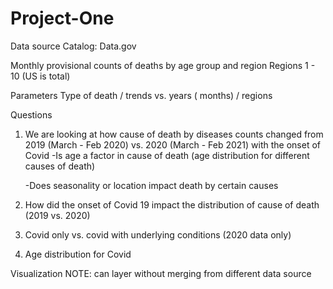 # Project-One

Data source
Catalog:  Data.gov

Monthly provisional counts of deaths by age group and region 
Regions 1 - 10 (US is total)

Parameters
Type of death / trends vs. years ( months) / regions

Questions
1. We are looking at how cause of death by diseases counts changed from 2019 (March - Feb 2020) vs. 2020 (March - Feb 2021) with the onset of Covid
    -Is age a factor in cause of death (age distribution for different causes of death)

    -Does seasonality or location impact death by certain causes

4. How did the onset of Covid 19 impact the distribution of cause of death (2019 vs. 2020)

5. Covid only vs. covid with underlying conditions (2020 data only)

6. Age distribution for Covid 

Visualization
 NOTE: can layer without merging from different data source
